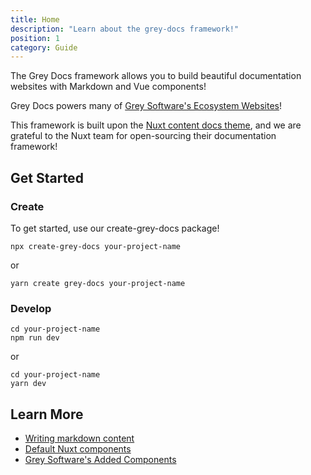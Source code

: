 ```yaml
---
title: Home
description: "Learn about the grey-docs framework!"
position: 1
category: Guide
---
```


The Grey Docs framework allows you to build beautiful documentation websites with Markdown and Vue components!

Grey Docs powers many of [Grey Software's Ecosystem Websites](https://org.grey.software/ecosystem/)!

This framework is built upon the [Nuxt content docs theme](https://content.nuxtjs.org/themes/docs/), and we are grateful to the Nuxt team for open-sourcing their documentation framework!

## Get Started

### Create

To get started, use our create-grey-docs package!

```
npx create-grey-docs your-project-name
```

or

```
yarn create grey-docs your-project-name
```

### Develop

```
cd your-project-name
npm run dev
```

or

```
cd your-project-name
yarn dev
```

## Learn More

- [Writing markdown content](https://content.nuxtjs.org/writing#markdown)
- [Default Nuxt components](https://content.nuxtjs.org/themes/docs#components)
- [Grey Software's Added Components](https://grey-docs.grey.software/components)
